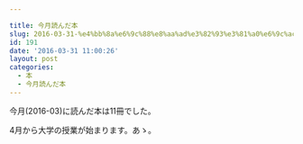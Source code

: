 ```yaml
---

title: 今月読んだ本
slug: 2016-03-31-%e4%bb%8a%e6%9c%88%e8%aa%ad%e3%82%93%e3%81%a0%e6%9c%ac-27
id: 191
date: '2016-03-31 11:00:26'
layout: post
categories:
  - 本
  - 今月読んだ本
---
```


今月(2016-03)に読んだ本は11冊でした。

4月から大学の授業が始まります。あゝ。